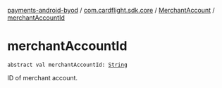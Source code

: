 [payments-android-byod](../../index.md) / [com.cardflight.sdk.core](../index.md) / [MerchantAccount](index.md) / [merchantAccountId](./merchant-account-id.md)

# merchantAccountId

`abstract val merchantAccountId: `[`String`](https://kotlinlang.org/api/latest/jvm/stdlib/kotlin/-string/index.html)

ID of merchant account.

